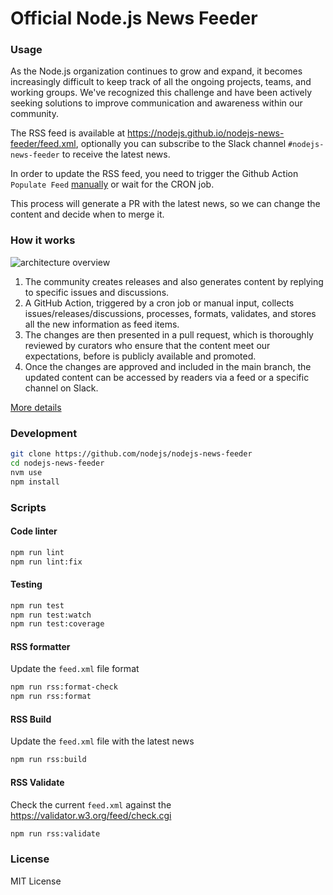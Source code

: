 # Official Node.js News Feeder

### Usage

As the Node.js organization continues to grow and expand, it becomes increasingly difficult to keep track of all the ongoing projects, teams, and working groups. We've recognized this challenge and have been actively seeking solutions to improve communication and awareness within our community.

The RSS feed is available at https://nodejs.github.io/nodejs-news-feeder/feed.xml, optionally you can subscribe to the Slack channel `#nodejs-news-feeder` to receive the latest news.

In order to update the RSS feed, you need to trigger the Github Action `Populate Feed` [manually](https://github.com/nodejs/nodejs-news-feeder/actions/workflows/populate_feed.yml) or wait for the CRON job.

This process will generate a PR with the latest news, so we can change the content and decide when to merge it.

### How it works

![architecture overview](https://blog.ulisesgascon.com/_next/image?url=%2Fimg%2Farch-nodejs-news-feeder.png&w=1920&q=75)

1. The community creates releases and also generates content by replying to specific issues and discussions.
2. A GitHub Action, triggered by a cron job or manual input, collects issues/releases/discussions, processes, formats, validates, and stores all the new information as feed items.
3. The changes are then presented in a pull request, which is thoroughly reviewed by curators who ensure that the content meet our expectations, before is publicly available and promoted.
4. Once the changes are approved and included in the main branch, the updated content can be accessed by readers via a feed or a specific channel on Slack.

[More details](https://blog.ulisesgascon.com/nodejs-news-feeder)


### Development

```bash
git clone https://github.com/nodejs/nodejs-news-feeder
cd nodejs-news-feeder
nvm use
npm install
```


### Scripts

#### Code linter

```bash
npm run lint
npm run lint:fix
```

#### Testing

```bash
npm run test
npm run test:watch
npm run test:coverage
```

#### RSS formatter

Update the `feed.xml` file format

```bash
npm run rss:format-check
npm run rss:format
```

#### RSS Build

Update the `feed.xml` file with the latest news

```bash
npm run rss:build
```

#### RSS Validate

Check the current `feed.xml` against the https://validator.w3.org/feed/check.cgi

```bash
npm run rss:validate
```

### License

MIT License